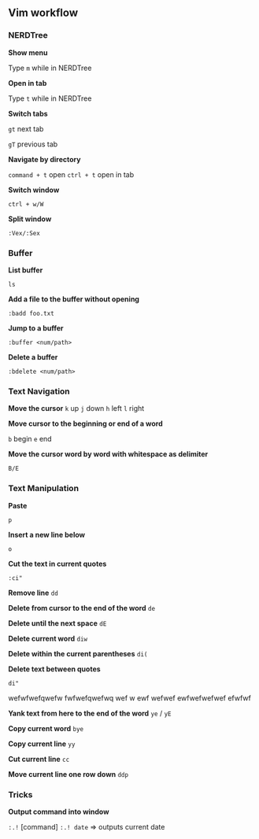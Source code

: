Vim workflow
------------

### NERDTree

**Show menu**

Type `m` while in NERDTree

**Open in tab**

Type `t` while in NERDTree

**Switch tabs**

`gt` next tab

`gT` previous tab

**Navigate by directory**

`command + t` open
`ctrl + t` open in tab

**Switch window**

`ctrl + w/W`

**Split window**

`:Vex/:Sex`

### Buffer

**List buffer**

`ls`

**Add a file to the buffer without opening**

`:badd foo.txt`

**Jump to a buffer**

`:buffer <num/path>`

**Delete a buffer**

`:bdelete <num/path>`

### Text Navigation

**Move the cursor**
`k` up
`j` down
`h` left
`l` right

**Move cursor to the beginning or end of a word**

`b` begin
`e` end

**Move the cursor word by word with whitespace as delimiter**

`B/E`

### Text Manipulation

**Paste**

`p`

**Insert a new line below**

`o`

**Cut the text in current quotes**

`:ci"`

**Remove line**
`dd`

**Delete from cursor to the end of the word**
`de`

**Delete until the next space**
`dE`

**Delete current word**
`diw`

**Delete within the current parentheses**
`di(`

**Delete text between quotes**

`di"`

wefwfwefqwefw
fwfwefqwefwq wef w ewf wefwef ewfwefwefwef
efwfwf

**Yank text from here to the end of the word**
`ye` / `yE`

**Copy current word**
`bye`

**Copy current line**
`yy`

**Cut current line**
`cc`

**Move current line one row down**
`ddp`

### Tricks

**Output command into window**

`:.!` [command]
`:.! date` => outputs current date
